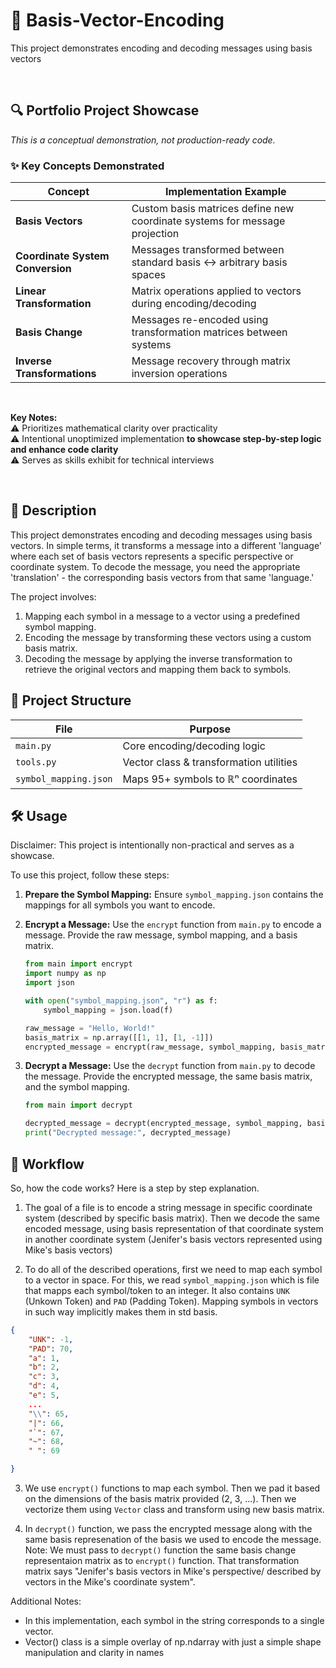 # 🧮 Basis-Vector-Encoding
This project demonstrates encoding and decoding messages using basis vectors

<br>


## **🔍 Portfolio Project Showcase**  
*This is a conceptual demonstration, not production-ready code.*  


### **✨ Key Concepts Demonstrated**  
| **Concept**               | **Implementation Example**                      |  
|---------------------------|-------------------------------------------------|  
| **Basis Vectors**          | Custom basis matrices define new coordinate systems for message projection |  
| **Coordinate System Conversion** | Messages transformed between standard basis ↔ arbitrary basis spaces |  
| **Linear Transformation** | Matrix operations applied to vectors during encoding/decoding |  
| **Basis Change**           | Messages re-encoded using transformation matrices between systems |  
| **Inverse Transformations**| Message recovery through matrix inversion operations |  

<br>

**Key Notes:**  
⚠️ Prioritizes mathematical clarity over practicality  
⚠️ Intentional unoptimized implementation **to showcase step-by-step logic and enhance code clarity**  
⚠️ Serves as skills exhibit for technical interviews  


<br>

## **📖 Description**

This project demonstrates encoding and decoding messages using basis vectors. 
In simple terms, it transforms a message into a different 'language' where each set of basis vectors represents a specific perspective or coordinate system. To decode the message, you need the appropriate 'translation' - the corresponding basis vectors from that same 'language.' 

The project involves:
1. Mapping each symbol in a message to a vector using a predefined symbol mapping.
2. Encoding the message by transforming these vectors using a custom basis matrix.
3. Decoding the message by applying the inverse transformation to retrieve the original vectors and mapping them back to symbols.



## **📂 Project Structure**  
| File                     | Purpose                                  |  
|--------------------------|------------------------------------------|  
| `main.py`                | Core encoding/decoding logic            |  
| `tools.py`               | Vector class & transformation utilities |  
| `symbol_mapping.json`    | Maps 95+ symbols to ℝⁿ coordinates      |  

## 🛠️ Usage

Disclaimer: This project is intentionally non-practical and serves as a showcase.

To use this project, follow these steps:

1. **Prepare the Symbol Mapping:**
   Ensure `symbol_mapping.json` contains the mappings for all symbols you want to encode.

2. **Encrypt a Message:**
   Use the `encrypt` function from `main.py` to encode a message. Provide the raw message, symbol mapping, and a basis matrix.
   ```python
   from main import encrypt
   import numpy as np
   import json

   with open("symbol_mapping.json", "r") as f:
       symbol_mapping = json.load(f)

   raw_message = "Hello, World!"
   basis_matrix = np.array([[1, 1], [1, -1]])
   encrypted_message = encrypt(raw_message, symbol_mapping, basis_matrix)
   ```

3. **Decrypt a Message:**
   Use the `decrypt` function from `main.py` to decode the message. Provide the encrypted message, the same basis matrix, and the symbol mapping.
   ```python
   from main import decrypt

   decrypted_message = decrypt(encrypted_message, symbol_mapping, basis_matrix)
   print("Decrypted message:", decrypted_message)
   ```


## 🔧 Workflow

So, how the code works? Here is a step by step explanation.

1. The goal of a file is to encode a string message in specific coordinate system (described by specific basis matrix). Then we decode the same encoded message, using basis representation of that coordinate system in another coordinate system (Jenifer's basis vectors represented using Mike's basis vectors)

2. To do all of the described operations, first we need to map each symbol to a vector in space. For this, we read `symbol_mapping.json` which is file that mapps each symbol/token to an integer.
It also contains `UNK` (Unkown Token) and `PAD` (Padding Token). Mapping symbols in vectors in such way implicitly makes them in std basis.
```json
{
    "UNK": -1,
    "PAD": 70,
    "a": 1,
    "b": 2,
    "c": 3,
    "d": 4,
    "e": 5,
    ...
    "\\": 65,
    "|": 66,
    "`": 67,
    "~": 68,
    " ": 69

}
```

3. We use `encrypt()` functions  to map each symbol. Then we pad it based on the dimensions of the basis matrix provided (2, 3, ...). Then we vectorize them using `Vector` class and transform using new basis matrix.

4. In `decrypt()` function, we pass the encrypted message along with the same basis represenation of the basis we used to encode the message. Note: We must pass to `decrypt()` function the same basis change representaion matrix as to `encrypt()` function. That transformation matrix says "Jenifer's basis vectors in Mike's perspective/ described by vectors in the Mike's coordinate system".

Additional Notes:

- In this implementation, each symbol in the string corresponds to a single vector.
- Vector() class is a simple overlay  of np.ndarray with just a simple shape manipulation and clarity in names
